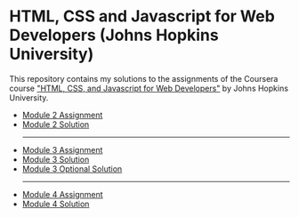 # HTML, CSS and Javascript for Web Developers (Johns Hopkins University)
This repository contains my solutions to the assignments of the Coursera course ["HTML, CSS, and Javascript for Web Developers"](https://www.coursera.org/learn/html-css-javascript-for-web-developers) by Johns Hopkins University.
* [Module 2 Assignment](https://github.com/jhu-ep-coursera/fullstack-course4/blob/master/assignments/assignment2/Assignment-2.md) 
* [Module 2 Solution](https://sespector.github.io/HTML-Coursera/Assignments/Module2/Index.html) <hr>
* [Module 3 Assignment](https://github.com/jhu-ep-coursera/fullstack-course4/blob/master/assignments/assignment3/Assignment-3.md) 
* [Module 3 Solution](https://sespector.github.io/HTML-Coursera/Assignments/Module3/)
* [Module 3 Optional Solution](https://sespector.github.io/HTML-Coursera/Assignments/Module3a/) <hr>
* [Module 4 Assignment](https://sespector.github.io/HTML-Coursera/Assignments/Module4/Assignment-4.md)
* [Module 4 Solution](https://sespector.github.io/HTML-Coursera/Assignments/Module4/)
